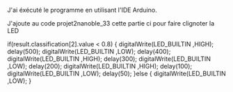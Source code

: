 J'ai éxécuté le programme en utilisant l'IDE Arduino.

J'ajoute au code projet2nanoble_33 cette partie ci pour faire clignoter la LED 

   if(result.classification[2].value < 0.8) {
    digitalWrite(LED_BUILTIN ,HIGH);
    delay(500);
    digitalWrite(LED_BUILTIN ,LOW);
    delay(400);
    digitalWrite(LED_BUILTIN ,HIGH);
    delay(300);
    digitalWrite(LED_BUILTIN ,LOW);
    delay(200);
    digitalWrite(LED_BUILTIN ,HIGH);
    delay(100);
    digitalWrite(LED_BUILTIN ,LOW);
    delay(50);
   }else {
    digitalWrite(LED_BUILTIN ,LOW);
   }
